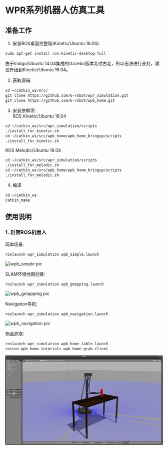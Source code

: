 # WPR系列机器人仿真工具

## 准备工作

1. 安装ROS桌面完整版(Kinetic/Ubuntu 16.04):
```
sudo apt-get install ros-kinetic-desktop-full
```
由于Indigo/Ubuntu 14.04集成的Gazebo版本太过古老，所以无法进行支持，建议升级到Kinetic/Ubuntu 16.04。

2. 获取源码:
```
cd ~/catkin_ws/src/
git clone https://github.com/6-robot/wpr_simulation.git
git clone https://github.com/6-robot/wpb_home.git
```
3. 安装依赖项:  
ROS Kinetic/Ubuntu 16.04
```
cd ~/catkin_ws/src/wpr_simulation/scripts
./install_for_kinetic.sh
cd ~/catkin_ws/src/wpb_home/wpb_home_bringup/scripts
./install_for_kinetic.sh
```
  ROS Melodic/Ubuntu 18.04
```
cd ~/catkin_ws/src/wpr_simulation/scripts
./install_for_melodic.sh
cd ~/catkin_ws/src/wpb_home/wpb_home_bringup/scripts
./install_for_melodic.sh
```
4. 编译
```
cd ~/catkin_ws
catkin_make
```

## 使用说明

### 1. 启智ROS机器人
简单场景:
```
roslaunch wpr_simulation wpb_simple.launch
```
![wpb_simple pic](https://user-images.githubusercontent.com/17635413/82132384-cc705000-9811-11ea-89ee-20a4fb938f80.png)

SLAM环境地图创建:
```
roslaunch wpr_simulation wpb_gmapping.launch
```
![wpb_gmapping pic](https://user-images.githubusercontent.com/17635413/82132405-fa559480-9811-11ea-9b32-bd096e844d2b.png)

Navigation导航:
```
roslaunch wpr_simulation wpb_navigation.launch
```
![wpb_navigation pic](https://user-images.githubusercontent.com/17635413/82132412-093c4700-9812-11ea-959a-f40f1be40cab.png)

物品抓取:
```
roslaunch wpr_simulation wpb_home_table.launch
rosrun wpb_home_tutorials wpb_home_grab_client
```
![wpb_home_table pic](./media/wpb_home_table.png)